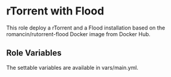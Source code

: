 rTorrent with Flood
===================

This role deploy a rTorrent and a Flood installation based on the romancin/rutorrent-flood Docker image from Docker Hub.

Role Variables
--------------

The settable variables are available in vars/main.yml.
